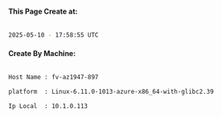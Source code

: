 
   
#### This Page Create at:

```bash

2025-05-10 - 17:58:55 UTC

```

#### Create By Machine:

```bash

Host Name : fv-az1947-897

platform  : Linux-6.11.0-1013-azure-x86_64-with-glibc2.39

Ip Local  : 10.1.0.113

```

